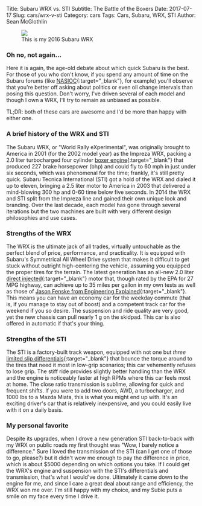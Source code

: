 Title: Subaru WRX vs. STI
Subtitle: The Battle of the Boxers
Date: 2017-07-17
Slug: cars/wrx-v-sti
Category: cars
Tags: Cars, Subaru, WRX, STI
Author: Sean McGlothlin

<!-- ![2016 Subaru WRX](/images/16wrx.jpg)
<sup>This is my 2016 Subaru WRX</sup>
 -->
<figure class="image-center">
  <img src="/images/16wrx.jpg"/>
  <figcaption>This is my 2016 Subaru WRX</figcaption>
</figure>

### Oh no, not again...

Here it is again, the age-old debate about which quick Subaru is the best. For those of you who don't know, if you spend any amount of time on the Subaru forums (like [NASIOC](https://forums.nasioc.com/forums/){:target="_blank"}, for example) you'll observe that you're better off asking about politics or even oil change intervals than posing this question. Don't worry, I've driven several of each model and though I own a WRX, I'll try to remain as unbiased as possible.

TL;DR: both of these cars are awesome and I'd be more than happy with either one.

### A brief history of the WRX and STI

The Subaru WRX, or "World Rally eXperimental", was originally brought to America in 2001 (for the 2002 model year) as the Impreza WRX, packing a 2.0 liter turbocharged four cylinder [boxer engine](https://en.wikipedia.org/wiki/Flat_engine){:target="_blank"} that produced 227 brake horsepower (bhp) and could fly to 60 mph in just under six seconds, which was phenomenal for the time; frankly, it's still pretty quick. Subaru Tecnica International (STI) got a hold of the WRX and dialed it up to eleven, bringing a 2.5 liter motor to America in 2003 that delivered a mind-blowing 300 hp and 0-60 time below five seconds. In 2014 the WRX and STI split from the Impreza line and gained their own unique look and branding. Over the last decade, each model has gone through several iterations but the two machines are built with very different design philosophies and use cases.

### Strengths of the WRX

The WRX is the ultimate jack of all trades, virtually untouchable as the perfect blend of price, performance, and practicality. It is equipped with Subaru's Symmetrical All Wheel Drive system that makes it difficult to get stuck without outright high-centering the vehicle, assuming you equipped the proper tires for the terrain. The latest generation has an all-new 2.0 liter [direct injected](https://en.wikipedia.org/wiki/Gasoline_direct_injection){:target="_blank"} motor that, though rated by the EPA for 27 MPG highway, can achieve up to 35 miles per gallon in my own tests as well as those of [Jason Fenske from Engineering Explained](https://www.youtube.com/watch?v=dVruWDgtTPg){:target="_blank"}. This means you can have an economy car for the weekday commute (that is, if you manage to stay out of boost) and a competent track car for the weekend if you so desire. The suspension and ride quality are very good, yet the new chassis can pull nearly 1 g on the skidpad. This car is also offered in automatic if that's your thing.

### Strengths of the STI

The STI is a factory-built track weapon, equipped with not one but *three* [limited slip differentials](https://en.wikipedia.org/wiki/Limited-slip_differential){:target="_blank"} that bounce the torque around to the tires that need it most in low-grip scenarios; this car vehemently refuses to lose grip. The stiff ride provides slightly better handling than the WRX and the engine is noticeably faster at high RPMs where this car feels most at home. The close ratio transmission is sublime, allowing for quick and frequent shifts. If you were to add two doors, AWD, a turbocharger, and 1000 lbs to a Mazda Miata, this is what you might end up with. It's an exciting driver's car that is relatively inexpensive, and you could easily live with it on a daily basis.

### My personal favorite

 Despite its upgrades, when I drove a new generation STI back-to-back with my WRX on public roads my first thought was "Wow, I barely notice a difference." Sure I loved the transmission of the STI (can I get one of those to go, please?) but it didn't wow me enough to pay the difference in price, which is about $5000 depending on which options you take. If I could get the WRX's engine and suspension with the STI's differentials and transmission, that's what I would've done. Ultimately it came down to the engine for me, and since I care a great deal about range and efficiency, the WRX won me over. I'm still happy with my choice, and my Subie puts a smile on my face every time I drive it.